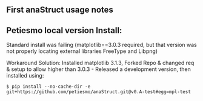 ## First anaStruct usage notes

## Petiesmo local version Install:

Standard install was failing 
(matplotlib==3.0.3 required, but that version was not properly locating external libraries FreeType and Libpng)

Workaround Solution:
Installed matplotlib 3.1.3, 
Forked Repo & changed req & setup to allow higher than 3.0.3 - Released a development version, then installed using:
```
$ pip install --no-cache-dir -e git+https://github.com/petiesmo/anaStruct.git@v0.A-test#egg=mpl-test
```
